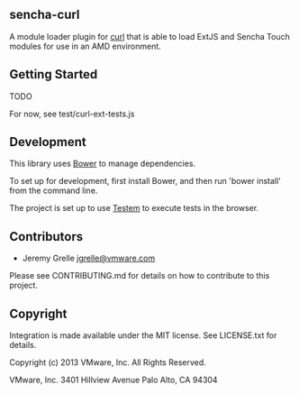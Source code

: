 sencha-curl
-----------

A module loader plugin for [curl](https://github.com/cujojs/curl) that is able to load ExtJS and Sencha Touch modules
for use in an AMD environment.

Getting Started
---------------

TODO

For now, see test/curl-ext-tests.js

Development
-----------

This library uses [Bower](http://twitter.github.com/bower/) to manage dependencies. 

To set up for development, first install Bower, and then run 'bower install' from the command line.

The project is set up to use [Testem](https://github.com/airportyh/testem) to execute tests in the browser.


Contributors
------------

- Jeremy Grelle <jgrelle@vmware.com>

Please see CONTRIBUTING.md for details on how to contribute to this project.


Copyright
---------

Integration is made available under the MIT license.  See LICENSE.txt for details.

Copyright (c) 2013 VMware, Inc. All Rights Reserved.

VMware, Inc.
3401 Hillview Avenue
Palo Alto, CA 94304